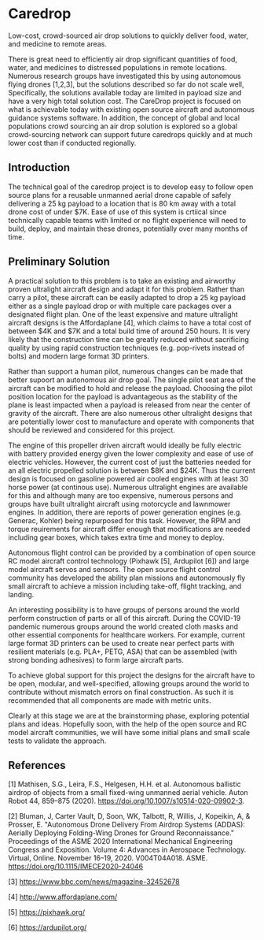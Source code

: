 # Caredrop
Low-cost, crowd-sourced air drop solutions to quickly deliver food, water, and medicine to remote areas.

There is great need to efficiently air drop significant quantities of food, water, and medicines to distressed populations in remote locations. Numerous research groups have investigated this by using autonomous flying drones [1,2,3], but the solutions described so far do not scale well, Specifically, the solutions available today are limited in payload size and have a very high total solution cost. The CareDrop project is focused on what is achievable today with existing open source aircraft and autonomous guidance systems software. In addition, the concept of global and local populations crowd sourcing an air drop solution is explored so a global crowd-sourcing network can support future caredrops quickly and at much lower cost than if conducted regionally.

## Introduction

The technical goal of the caredrop project is to develop easy to follow open source plans for a reusable unmanned aerial drone capable of safely delivering a 25 kg payload to a location that is 80 km away with a total drone cost of under $7K. Ease of use of this system is crtiical since technically capable teams with limited or no flight experience will need to build, deploy, and maintain these drones, potentially over many months of time.

## Preliminary Solution

A practical solution to this problem is to take an existing and airworthy proven ultralight aircraft design and adapt it for this problem. Rather than carry a pilot, these aircraft can be easily adapted to drop a 25 kg payload either as a single payload drop or with multiple care packages over a designated flight plan. One of the least expensive and mature ultralight aircraft designs is the Affordaplane [4], which claims to have a total cost of between $4K and $7K and a total build time of around 250 hours. It is very likely that the construction time can be greatly reduced without sacrificing quality by using rapid construction techniques (e.g. pop-rivets instead of bolts) and modern large format 3D printers.

Rather than support a human pilot, numerous changes can be made that better supoort an autonomous air drop goal. The single pilot seat area of the aircraft can be modified to hold and release the payload. Choosing the pilot position location for the payload is advantageous as the stability of the plane is least impacted when a payload is released from near the center of gravity of the aircraft. There are also numerous other ultralight designs that are potentially lower cost to manufacture and operate with components that should be reviewed and considered for this project.

The engine of this propeller driven aircraft would ideally be fully electric with battery provided energy given the lower complexity and ease of use of electric vehicles. However, the current cost of just the batteries needed for an all electric propelled solution is between $8K and $24K. Thus the current design is focused on gasoline powered air cooled engines with at least 30 horse power (at continous use). Numerous ultralight engines are available for this and although many are too expensive, numerous persons and groups have built ultralight aircraft using motorcycle and lawnmower engines. In addition, there are reports of power generation engines (e.g. Generac, Kohler) being repurposed for this task. However, the RPM and torque reuirements for aircraft differ enough that modifications are needed including gear boxes, which takes extra time and money to deploy.

Autonomous flight control can be provided by a combination of open source RC model aircraft control technology (Pixhawk [5], Ardupilot [6]) and large model aircraft servos and sensors. The open source flight control community has developed the ability plan missions and autonomously fly small aircraft to achieve a mission including take-off, flight tracking, and landing.

An interesting possibility is to have groups of persons around the world perform construction of parts or all of this aircraft. During the COVID-19 pandemic numerous groups around the world created cloth masks and other essential components for healthcare workers. For example, current large format 3D printers can be used to create near perfect parts with resilient materials (e.g. PLA+, PETG, ASA) that can be assembled (with strong bonding adhesives) to form large aircraft parts. 

To achieve global support for this project the designs for the aircraft have to be open, modular, and well-specified, allowing groups around the world to contribute without mismatch errors on final construction. As such it is recommended that all components are made with metric units.

Clearly at this stage we are at the brainstorming phase, exploring potential plans and ideas. Hopefully soon, with the help of the open source and RC model aircraft communities, we will have some initial plans and small scale tests to validate the approach.

## References

[1] Mathisen, S.G., Leira, F.S., Helgesen, H.H. et al. Autonomous ballistic airdrop of objects from a small fixed-wing unmanned aerial vehicle. Auton Robot 44, 859–875 (2020). https://doi.org/10.1007/s10514-020-09902-3.

[2] Bluman, J, Carter Vault, D, Soon, WK, Talbott, R, Willis, J, Kopeikin, A, & Prosser, E. "Autonomous Drone Delivery From Airdrop Systems (ADDAS): Aerially Deploying Folding-Wing Drones for Ground Reconnaissance." Proceedings of the ASME 2020 International Mechanical Engineering Congress and Exposition. Volume 4: Advances in Aerospace Technology. Virtual, Online. November 16–19, 2020. V004T04A018. ASME. https://doi.org/10.1115/IMECE2020-24046

[3] https://www.bbc.com/news/magazine-32452678

[4] http://www.affordaplane.com/

[5] https://pixhawk.org/

[6] https://ardupilot.org/
